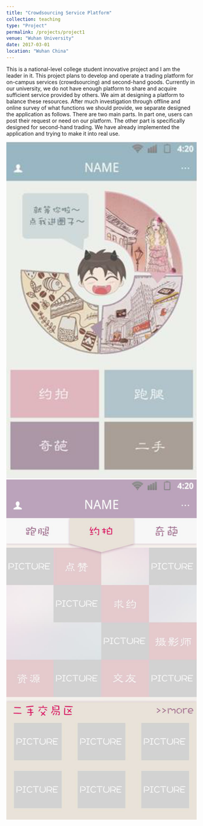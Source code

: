 ```yaml
---
title: "Crowdsourcing Service Platform"
collection: teaching
type: "Project"
permalink: /projects/project1
venue: "Wuhan University"
date: 2017-03-01
location: "Wuhan China"
---
```

This is a national-level college student innovative project and I am the leader in it. This project plans to develop and operate a trading platform for on-campus services (crowdsourcing) and second-hand goods. Currently in our university, we do not have enough platform to share and acquire sufficient service provided by others. We aim at designing a platform to balance these resources. 
After much investigation through offline and online survey of what functions we should provide, we separate designed the application as follows. There are two main parts. In part one, users can post their request or need on our platform. The other part is specifically designed for second-hand trading. We have already implemented the application and trying to make it into real use.

![app1](./app1.png)  ![app2](./app2.png) 
